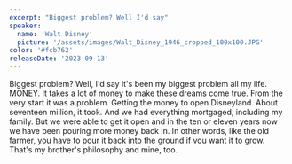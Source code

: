 ```yaml
---
excerpt: "Biggest problem? Well I'd say"
speaker:
  name: 'Walt Disney'
  picture: '/assets/images/Walt_Disney_1946_cropped_100x100.JPG'
color: '#fcb762'
releaseDate: '2023-09-13'
---
```

Biggest problem? Well, I'd say it's been my biggest problem all my life. MONEY. It takes a lot of money to make these dreams come true. From the very start it was a problem. Getting the money to open Disneyland. About seventeen million, it took. And we had everything mortgaged, including my family. But we were able to get it open and in the ten or eleven years now we have been pouring more money back in. In other words, like the old farmer, you have to pour it back into the ground if vou want it to grow. That's my brother's philosophy and mine, too.